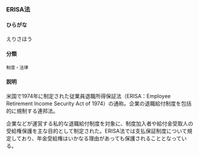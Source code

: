 <div style="display:none;">

## [あ行](securities-terms?id=あ行)

</div>

### ERISA法

#### ひらがな

えりさほう

#### 分類

`制度・法律`

#### 説明

米国で1974年に制定された従業員退職所得保証法（ERISA：Employee Retirement Income Security Act of 1974）の通称。企業の退職給付制度を包括的に規制する連邦法。
 
企業などが運営する私的な退職給付制度を対象に、制度加入者や給付金受取人の受給権保護を主な目的として制定された。ERISA法では支払保証制度について規定しており、年金受給権はいかなる理由があっても保護されることとなっている。

<div style="display:none;">

## [か行](securities-terms?id=か行)
## [さ行](securities-terms?id=さ行)
## [た行](securities-terms?id=た行)
## [な行](securities-terms?id=な行)
## [は行](securities-terms?id=は行)
## [ま行](securities-terms?id=ま行)
## [や行](securities-terms?id=や行)
## [ら行](securities-terms?id=ら行)
## [わ行](securities-terms?id=わ行)
## [英数字・記号](securities-terms?id=英数字・記号)

</div>

